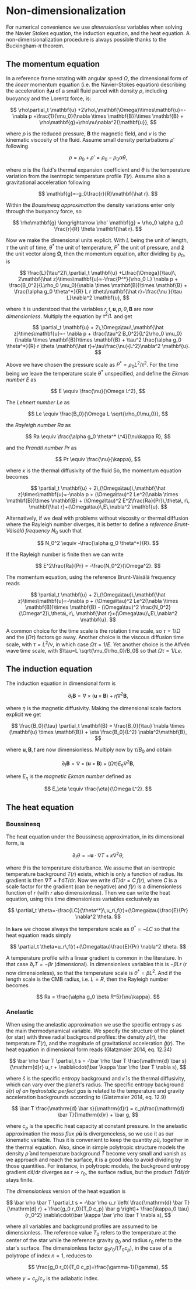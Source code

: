 # Non-dimensionalization


For numerical convenience we use *dimensionless* variables when solving the Navier Stokes equation, the induction equation, and the heat equation. A non-dimensionalization procedure is always possible thanks to the Buckingham-$\pi$ theorem.



## The momentum equation

In a reference frame rotating with angular speed $\Omega$, the dimensional form of the *linear* momentum equation (i.e. the Navier-Stokes equation) describing the acceleration $\partial_t \mathbf{u}$ of a small fluid parcel with density $\rho$, including buoyancy and the Lorentz force, is:  

$$
\rho\partial_t \mathbf{u} +2\rho\,\mathbf{\Omega}\times\mathbf{u}=-\nabla p +\frac{1}{\mu_0}(\nabla \times \mathbf{B})\times \mathbf{B} + \rho\mathbf{g}+\rho\nu\nabla^2{\mathbf{u}},
$$

where $p$ is the reduced pressure, $\mathbf{B}$ the magnetic field, and $\nu$ is the kinematic viscosity of the fluid. Assume small density perturbations $\rho'$ following

$$
\rho=\rho_0+\rho'=\rho_0-\rho_0\alpha\theta,
$$

where $\alpha$ is the fluid's thermal expansion coefficient and $\theta$ is the temperature variation from the isentropic temperature profile $T(r)$.
Assume also a gravitational acceleration following

$$
\mathbf{g}=-g_0\frac{r}{R}\mathbf{\hat r}.
$$

Within the *Boussinesq approximation* the density variations enter only through the buoyancy force, so

$$
\rho\mathbf{g} \longrightarrow \rho' \mathbf{g} = \rho_0 \alpha g_0 \frac{r}{R} \theta \mathbf{\hat r}.
$$

Now we make the dimensional units explicit. With $L$ being the unit of length, $\tau$ the unit of time,  $\theta^*$ the unit of temperature, $P^*$ the unit of pressure, and $\mathbf{\hat z}$ the unit vector along $\mathbf{\Omega}$, then the momentum equation, after dividing by $\rho_0$, is

$$
\frac{L}{\tau^2}\,\partial_t \mathbf{u} +L\frac{\Omega}{\tau}\, 2\mathbf{\hat z}\times\mathbf{u}=-\frac{P^*}{\rho_0 L} \nabla p +  \frac{B_0^2}{L\rho_0 \mu_0}(\nabla \times \mathbf{B})\times \mathbf{B}          +  \frac{\alpha g_0 \theta^*}{R} L r \theta\mathbf{\hat r}+\frac{\nu }{\tau L}\nabla^2 \mathbf{u},
$$

where it is understood that the variables $r, t, \mathbf{u}, p, \theta, \mathbf{B}$ are now *dimensionless*. Multiply the equation by $\tau^2/L$ and get

$$
\partial_t \mathbf{u} + 2\,\Omega\tau\,\mathbf{\hat z}\times\mathbf{u}=- \nabla p + \frac{\tau^2 B_0^2}{L^2\rho_0 \mu_0}(\nabla \times \mathbf{B})\times \mathbf{B} + \tau^2 \frac{\alpha g_0 \theta^*}{R} r \theta \mathbf{\hat r}+\tau\frac{\nu}{L^2}\nabla^2 \mathbf{u}.
$$

Above we have chosen the pressure scale as $P^*=\rho_0 L^2/\tau^2$. For the time being we leave the temperature scale $\theta^*$ unspecified, and define the *Ekman number* $E$ as

$$
E \equiv \frac{\nu}{\Omega L^2},
$$

The *Lehnert number* $Le$ as

$$
Le \equiv \frac{B_0}{\Omega L \sqrt{\rho_0\mu_0}},
$$

the *Rayleigh number* $Ra$ as

$$
Ra \equiv \frac{\alpha g_0 \theta^* L^4}{\nu\kappa R},
$$

and the *Prandtl number* $Pr$ as

$$
Pr \equiv \frac{\nu}{\kappa},
$$

where $\kappa$ is the thermal diffusivity of the fluid So, the momentum equation becomes

$$
\partial_t \mathbf{u} + 2\,(\Omega\tau)\,\mathbf{\hat z}\times\mathbf{u}=-\nabla p + (\Omega\tau)^2 Le^2(\nabla \times \mathbf{B})\times \mathbf{B}  + (\Omega\tau)^2 E^2\frac{Ra}{Pr}\,\theta\, r\, \mathbf{\hat r}+(\Omega\tau)\,E\,\nabla^2 \mathbf{u}.
$$

Alternatively, if we deal with problems without viscosity or thermal diffusion where the Rayleigh number diverges, it is better to define a *reference Brunt-Väisälä frequency* $N_0$ such that

$$
N_0^2 \equiv -\frac{\alpha g_0 \theta^*}{R}.
$$

If the Rayleigh number is finite then we can write

$$
E^2\frac{Ra}{Pr} = -\frac{N_0^2}{\Omega^2}.
$$

The momentum equation, using the reference Brunt-Väisälä frequency reads

$$
\partial_t \mathbf{u} + 2\,(\Omega\tau)\,\mathbf{\hat z}\times\mathbf{u}=-\nabla p + (\Omega\tau)^2 Le^2(\nabla \times \mathbf{B})\times \mathbf{B}  - (\Omega\tau)^2 \frac{N_0^2}{\Omega^2}\,\theta\, r\, \mathbf{\hat r}+(\Omega\tau)\,E\,\nabla^2 \mathbf{u}.
$$


A common choice for the time scale is the rotation time scale, so $\tau=1/\Omega$ and the $(\Omega\tau)$ factors go away. Another choice is the viscous diffusion time scale, with $\tau=L^2/\nu$, in which case $\Omega\tau=1/E$. Yet another choice is the Alfvén wave time scale, with $\tau=L \sqrt{\mu_0\rho_0}/B_0$ so that $\Omega\tau=1/Le$.



## The induction equation

The induction equation in dimensional form is

$$
\partial_t \mathbf{B} = \nabla \times (\mathbf{u} \times \mathbf{B}) + \eta \nabla^2 \mathbf{B},
$$

where $\eta$ is the magnetic diffusivity. Making the dimensional scale factors explicit we get

$$
\frac{B_0}{\tau} \partial_t \mathbf{B} = \frac{B_0}{\tau} \nabla \times (\mathbf{u} \times \mathbf{B}) + \eta \frac{B_0}{L^2}  \nabla^2\mathbf{B},
$$

where $\mathbf{u}, \mathbf{B}, t$ are now dimensionless. Multiply now by $\tau/B_0$ and obtain

$$
\partial_t \mathbf{B} = \nabla \times (\mathbf{u} \times \mathbf{B}) + (\Omega\tau)E_\eta \nabla^2 \mathbf{B},
$$

where $E_\eta$ is the *magnetic Ekman number* defined as

$$
E_\eta \equiv \frac{\eta}{\Omega L^2}.
$$



## The heat equation

### Boussinesq

The heat equation under the Boussinesq approximation, in its dimensional form, is

$$
\partial_t \theta=-\mathbf{u}\cdot\nabla T+\kappa \nabla^2 \theta,
$$

where $\theta$ is the temperature disturbance. We assume that an isentropic temperature background $T(r)$ exists, which is only a function of radius. Its gradient is then $\nabla T=\mathbf{\hat r}\,\mathrm{d}T/\mathrm{d}r$. Now we write $\mathrm{d}T/\mathrm{d}r=C\,f(r)$, where $C$ is a scale factor for the gradient (can be negative) and $f(r)$ is a dimensionless function of $r$ (with $r$ also dimensionless). Then we can write the heat equation, using this time dimensionless variables exclusively as

$$
\partial_t \theta=-\frac{LC}{\theta^*}\,u_r\,f(r)+(\Omega\tau)\frac{E}{Pr} \nabla^2 \theta.
$$

In **`kore`** we choose always the temperature scale as $\theta^*=-LC$ so that the heat equation reads simply

$$
\partial_t \theta=u_r\,f(r)+(\Omega\tau)\frac{E}{Pr} \nabla^2 \theta.
$$

A temperature profile with a linear gradient is common in the literature. In that case $\partial_r T=-\beta r$ (dimensional). In dimensionless variables this is $-\beta L r$ ($r$ now dimensionless), so that the temperature scale is $\theta^*=\beta L^2$. And if the length scale is the CMB radius, i.e. $L=R$, then the Rayleigh number becomes

$$
Ra = \frac{\alpha g_0 \beta R^5}{\nu\kappa}.
$$


### Anelastic
When using the anelastic approximation we use the specific entropy $s$ as the main thermodynamical variable. We specify the structure of the planet (or star) with three radial background profiles: the density $\bar \rho(r)$, the temperature $\bar T(r)$, and the magnitude of gravitational acceleration $\bar g(r)$. The heat equation in dimensional form reads (Glatzmaier 2014, eq. 12.34)

$$
\bar \rho \bar T \partial_t s = -\bar \rho \bar T \frac{\mathrm{d} \bar s}{\mathrm{d}r} u_r + \nabla\cdot(\bar \kappa \bar \rho \bar T \nabla s),
$$

where $\bar s$ is the specific entropy background and $\bar \kappa$ is the thermal diffusivity, which can vary over the planet's radius. The specific entropy background $\bar s(r)$ *of an hydrostatic perfect gas* is related to the temperature and gravity acceleration backgrounds according to (Glatzmaier 2014, eq. 12.9)

$$
\bar T \frac{\mathrm{d} \bar s}{\mathrm{d}r} = c_p\frac{\mathrm{d} \bar T}{\mathrm{d}r} + \bar g,
$$

where $c_p$ is the specific heat capacity at constant pressure. In the anelastic approximation the *mass flux* $\bar \rho \mathbf{u}$ is divergenceless, so we use it as our kinematic variable. Thus it is convenient to keep the quantity $\bar \rho u_r$ together in the thermal equation. Also, since in simple polytropic structure models the density $\bar \rho$ and temperature background $\bar T$ become very small and vanish as we approach and reach the surface, it is a good idea to avoid dividing by those quantities. For instance, in polytropic models, the background entropy gradient $\mathrm{d} \bar s/\mathrm{d}r$ diverges as $r\rightarrow r_0$, the surface radius, but the product $\bar T \mathrm{d} \bar s/\mathrm{d}r$ stays finite.

The *dimensionless* version of the heat equation is

$$
\bar \rho \bar T \partial_t s = -\bar \rho u_r  \left( \frac{\mathrm{d} \bar T}{\mathrm{d} r} + \frac{g_0 r_0}{T_0 c_p} \bar g \right)+ \frac{\kappa_0 \tau}{r_0^2} \nabla\cdot(\bar \kappa \bar \rho \bar T \nabla s),
$$

where all variables and background profiles are assumed to be dimensionless. The reference value $T_0$ refers to the temperature at the center of the star while the reference gravity $g_0$ and radius $r_0$ refer to the star's surface. The dimensionless factor $g_0 r_0/(T_0 c_p)$, in the case of a polytrope of index $n=1$, reduces to

$$
\frac{g_0 r_0}{T_0 c_p}=\frac{\gamma-1}{\gamma},
$$

where $\gamma=c_p/c_v$ is the adiabatic index.